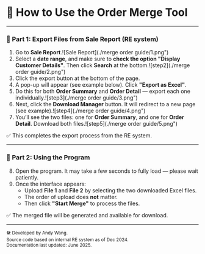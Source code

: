 # 📘 How to Use the Order Merge Tool

---

### 🔹 Part 1: Export Files from Sale Report (RE system)

1. Go to **Sale Report**.![Sale Report](./merge order guide/1.png")
2. Select a **date range**, and make sure to **check the option "Display Customer Details"**. Then click **Search** at the bottom.![step2](./merge order guide/2.png")
3. Click the export button at the bottom of the page.
4. A pop-up will appear (see example below). Click **"Export as Excel"**.
5. Do this for both **Order Summary** and **Order Detail** — export each one individually.![step3](./merge order guide/3.png")
6. Next, click the **Download Manager** button. It will redirect to a new page (see example).![step4](./merge order guide/4.png")
7. You’ll see the two files: one for **Order Summary**, and one for **Order Detail**. Download both files.![step5](./merge order guide/5.png")

✅ This completes the export process from the RE system.

---

### 🔹 Part 2: Using the Program

8. Open the program. It may take a few seconds to fully load — please wait patiently.
9. Once the interface appears:
    - Upload **File 1** and **File 2** by selecting the two downloaded Excel files.
    - The order of upload does **not** matter.
    - Then click **"Start Merge"** to process the files.

✅ The merged file will be generated and available for download.

---

<sub>🛠 Developed by Andy Wang.  
Source code based on internal RE system as of Dec 2024.  
Documentation last updated: June 2025.</sub>
